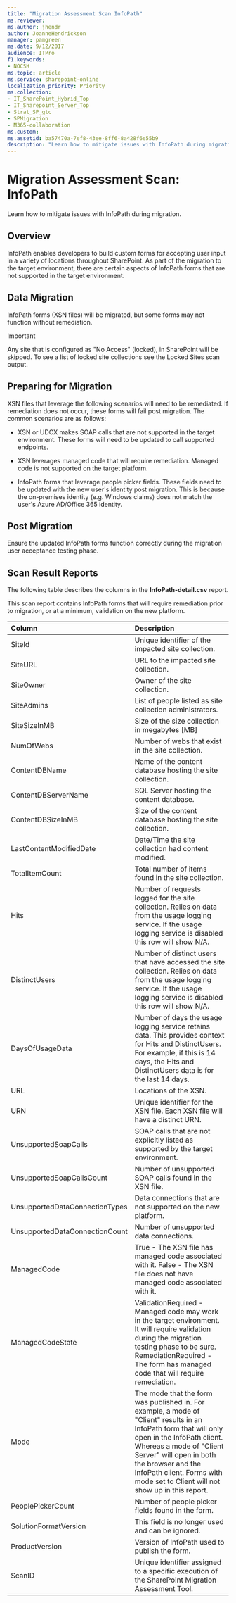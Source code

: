 ```yaml
---
title: "Migration Assessment Scan InfoPath"
ms.reviewer: 
ms.author: jhendr
author: JoanneHendrickson
manager: pamgreen
ms.date: 9/12/2017
audience: ITPro
f1.keywords:
- NOCSH
ms.topic: article
ms.service: sharepoint-online
localization_priority: Priority
ms.collection:
- IT_SharePoint_Hybrid_Top
- IT_Sharepoint_Server_Top
- Strat_SP_gtc
- SPMigration
- M365-collaboration
ms.custom:
ms.assetid: ba57470a-7ef8-43ee-8ff6-8a428f6e55b9
description: "Learn how to mitigate issues with InfoPath during migration."
---
```


# Migration Assessment Scan: InfoPath

Learn how to mitigate issues with InfoPath during migration.
  
## Overview

InfoPath enables developers to build custom forms for accepting user input in a variety of locations throughout SharePoint. As part of the migration to the target environment, there are certain aspects of InfoPath forms that are not supported in the target environment.
  
## Data Migration

InfoPath forms (XSN files) will be migrated, but some forms may not function without remediation.
  
> [!IMPORTANT]
> Any site that is configured as "No Access" (locked), in SharePoint will be skipped. To see a list of locked site collections see the Locked Sites scan output. 
  
## Preparing for Migration

XSN files that leverage the following scenarios will need to be remediated. If remediation does not occur, these forms will fail post migration. The common scenarios are as follows:
  
- XSN or UDCX makes SOAP calls that are not supported in the target environment. These forms will need to be updated to call supported endpoints.
    
- XSN leverages managed code that will require remediation. Managed code is not supported on the target platform.
    
- InfoPath forms that leverage people picker fields. These fields need to be updated with the new user's identity post migration. This is because the on-premises identity (e.g. Windows claims) does not match the user's Azure AD/Office 365 identity.
    
## Post Migration

Ensure the updated InfoPath forms function correctly during the migration user acceptance testing phase.
  
## Scan Result Reports

The following table describes the columns in the **InfoPath-detail.csv** report. 
  
This scan report contains InfoPath forms that will require remediation prior to migration, or at a minimum, validation on the new platform.
  
|**Column**|**Description**|
|:-----|:-----|
|SiteId  <br/> |Unique identifier of the impacted site collection.  <br/> |
|SiteURL  <br/> |URL to the impacted site collection.  <br/> |
|SiteOwner  <br/> |Owner of the site collection.  <br/> |
|SiteAdmins  <br/> |List of people listed as site collection administrators.  <br/> |
|SiteSizeInMB  <br/> |Size of the size collection in megabytes [MB]  <br/> |
|NumOfWebs  <br/> |Number of webs that exist in the site collection.  <br/> |
|ContentDBName  <br/> |Name of the content database hosting the site collection.  <br/> |
|ContentDBServerName  <br/> |SQL Server hosting the content database.  <br/> |
|ContentDBSizeInMB  <br/> |Size of the content database hosting the site collection.  <br/> |
|LastContentModifiedDate  <br/> |Date/Time the site collection had content modified.  <br/> |
|TotalItemCount  <br/> |Total number of items found in the site collection.  <br/> |
|Hits  <br/> |Number of requests logged for the site collection. Relies on data from the usage logging service. If the usage logging service is disabled this row will show N/A.  <br/> |
|DistinctUsers  <br/> |Number of distinct users that have accessed the site collection. Relies on data from the usage logging service. If the usage logging service is disabled this row will show N/A.  <br/> |
|DaysOfUsageData  <br/> |Number of days the usage logging service retains data. This provides context for Hits and DistinctUsers. For example, if this is 14 days, the Hits and DistinctUsers data is for the last 14 days.  <br/> |
|URL  <br/> |Locations of the XSN.  <br/> |
|URN  <br/> |Unique identifier for the XSN file. Each XSN file will have a distinct URN.  <br/> |
|UnsupportedSoapCalls  <br/> |SOAP calls that are not explicitly listed as supported by the target environment.  <br/> |
|UnsupportedSoapCallsCount  <br/> |Number of unsupported SOAP calls found in the XSN file.  <br/> |
|UnsupportedDataConnectionTypes  <br/> |Data connections that are not supported on the new platform.  <br/> |
|UnsupportedDataConnectionCount  <br/> |Number of unsupported data connections.  <br/> |
|ManagedCode  <br/> |True - The XSN file has managed code associated with it. False - The XSN file does not have managed code associated with it.  <br/> |
|ManagedCodeState  <br/> |ValidationRequired - Managed code may work in the target environment. It will require validation during the migration testing phase to be sure.  <br/> RemediationRequired - The form has managed code that will require remediation.  <br/> |
|Mode  <br/> |The mode that the form was published in. For example, a mode of "Client" results in an InfoPath form that will only open in the InfoPath client. Whereas a mode of "Client Server" will open in both the browser and the InfoPath client. Forms with mode set to Client will not show up in this report.  <br/> |
|PeoplePickerCount  <br/> |Number of people picker fields found in the form.  <br/> |
|SolutionFormatVersion  <br/> |This field is no longer used and can be ignored.  <br/> |
|ProductVersion  <br/> |Version of InfoPath used to publish the form.  <br/> |
|ScanID  <br/> |Unique identifier assigned to a specific execution of the SharePoint Migration Assessment Tool.  <br/> |
   

